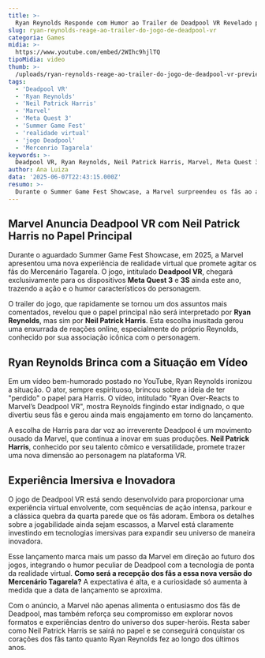 ```yaml
---
title: >-
  Ryan Reynolds Responde com Humor ao Trailer de Deadpool VR Revelado pela Marvel
slug: ryan-reynolds-reage-ao-trailer-do-jogo-de-deadpool-vr
categoria: Games
midia: >-
  https://www.youtube.com/embed/2WIhc9hjlTQ
tipoMidia: video
thumb: >-
  /uploads/ryan-reynolds-reage-ao-trailer-do-jogo-de-deadpool-vr-preview.jpg
tags:
  - 'Deadpool VR'
  - 'Ryan Reynolds'
  - 'Neil Patrick Harris'
  - 'Marvel'
  - 'Meta Quest 3'
  - 'Summer Game Fest'
  - 'realidade virtual'
  - 'jogo Deadpool'
  - 'Mercenrio Tagarela'
keywords: >-
  Deadpool VR, Ryan Reynolds, Neil Patrick Harris, Marvel, Meta Quest 3, Summer Game Fest, realidade virtual, jogo Deadpool, Mercenário Tagarela
author: Ana Luiza
data: '2025-06-07T22:43:15.000Z'
resumo: >-
  Durante o Summer Game Fest Showcase, a Marvel surpreendeu os fãs ao anunciar Deadpool VR, exclusivo para Meta Quest 3 e 3S, com Neil Patrick Harris no papel principal. A reação divertida de Ryan Reynolds ao trailer chamou a atenção nas redes sociais.
---
```


## Marvel Anuncia Deadpool VR com Neil Patrick Harris no Papel Principal

Durante o aguardado Summer Game Fest Showcase, em 2025, a Marvel apresentou uma nova experiência de realidade virtual que promete agitar os fãs do Mercenário Tagarela. O jogo, intitulado **Deadpool VR**, chegará exclusivamente para os dispositivos **Meta Quest 3** e **3S** ainda este ano, trazendo a ação e o humor característicos do personagem.

O trailer do jogo, que rapidamente se tornou um dos assuntos mais comentados, revelou que o papel principal não será interpretado por **Ryan Reynolds**, mas sim por **Neil Patrick Harris**. Esta escolha inusitada gerou uma enxurrada de reações online, especialmente do próprio Reynolds, conhecido por sua associação icônica com o personagem.

## Ryan Reynolds Brinca com a Situação em Vídeo

Em um vídeo bem-humorado postado no YouTube, Ryan Reynolds ironizou a situação. O ator, sempre espirituoso, brincou sobre a ideia de ter "perdido" o papel para Harris. O vídeo, intitulado "Ryan Over-Reacts to Marvel’s Deadpool VR", mostra Reynolds fingindo estar indignado, o que divertiu seus fãs e gerou ainda mais engajamento em torno do lançamento.

A escolha de Harris para dar voz ao irreverente Deadpool é um movimento ousado da Marvel, que continua a inovar em suas produções. **Neil Patrick Harris**, conhecido por seu talento cômico e versatilidade, promete trazer uma nova dimensão ao personagem na plataforma VR.

## Experiência Imersiva e Inovadora

O jogo de Deadpool VR está sendo desenvolvido para proporcionar uma experiência virtual envolvente, com sequências de ação intensa, parkour e a clássica quebra da quarta parede que os fãs adoram. Embora os detalhes sobre a jogabilidade ainda sejam escassos, a Marvel está claramente investindo em tecnologias imersivas para expandir seu universo de maneira inovadora.

Esse lançamento marca mais um passo da Marvel em direção ao futuro dos jogos, integrando o humor peculiar de Deadpool com a tecnologia de ponta da realidade virtual. **Como será a recepção dos fãs a essa nova versão do Mercenário Tagarela?** A expectativa é alta, e a curiosidade só aumenta à medida que a data de lançamento se aproxima.

Com o anúncio, a Marvel não apenas alimenta o entusiasmo dos fãs de Deadpool, mas também reforça seu compromisso em explorar novos formatos e experiências dentro do universo dos super-heróis. Resta saber como Neil Patrick Harris se sairá no papel e se conseguirá conquistar os corações dos fãs tanto quanto Ryan Reynolds fez ao longo dos últimos anos.